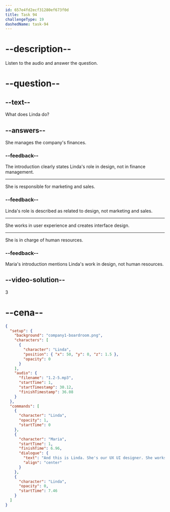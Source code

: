 ```yaml
---
id: 657e4fd2ecf31280ef673f0d
title: Task 94
challengeType: 19
dashedName: task-94
---
```


<!--
AUDIO REFERENCE:
Maria: And this is Linda, she’s our UX/UI designer. She works in user experience and she creates our interface design.
-->

# --description--

Listen to the audio and answer the question.

# --question--

## --text--

What does Linda do?

## --answers--

She manages the company's finances.

### --feedback--

The introduction clearly states Linda's role in design, not in finance management.

---

She is responsible for marketing and sales.

### --feedback--

Linda's role is described as related to design, not marketing and sales.

---

She works in user experience and creates interface design.

---

She is in charge of human resources.

### --feedback--

Maria's introduction mentions Linda's work in design, not human resources.

## --video-solution--

3

# --cena--

```json
{
  "setup": {
    "background": "company1-boardroom.png",
    "characters": [
      {
        "character": "Linda",
        "position": { "x": 50, "y": 0, "z": 1.5 },
        "opacity": 0
      }
    ],
    "audio": {
      "filename": "1.2-5.mp3",
      "startTime": 1,
      "startTimestamp": 30.12,
      "finishTimestamp": 36.08
    }
  },
  "commands": [
    {
      "character": "Linda",
      "opacity": 1,
      "startTime": 0
    },
    {
      "character": "Maria",
      "startTime": 1,
      "finishTime": 6.96,
      "dialogue": {
        "text": "And this is Linda. She's our UX UI designer. She works in user experience and she creates our interface design.",
        "align": "center"
      }
    },
    {
      "character": "Linda",
      "opacity": 0,
      "startTime": 7.46
    }
  ]
}
```
